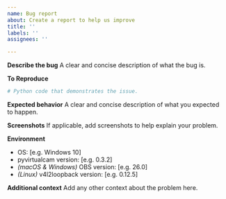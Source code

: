 ```yaml
---
name: Bug report
about: Create a report to help us improve
title: ''
labels: ''
assignees: ''

---
```


**Describe the bug**
A clear and concise description of what the bug is.

**To Reproduce**
```py
# Python code that demonstrates the issue.
```

**Expected behavior**
A clear and concise description of what you expected to happen.

**Screenshots**
If applicable, add screenshots to help explain your problem.

**Environment**
 - OS: [e.g. Windows 10]
 - pyvirtualcam version: [e.g. 0.3.2]
 - *(macOS & Windows)* OBS version: [e.g. 26.0]
 - *(Linux)* v4l2loopback version: [e.g. 0.12.5]

**Additional context**
Add any other context about the problem here.
